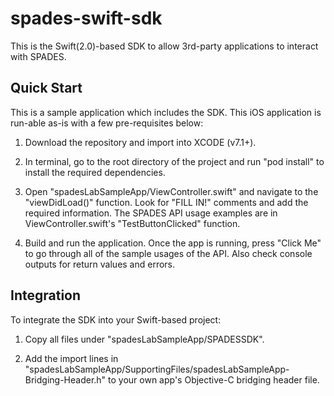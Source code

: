 # spades-swift-sdk
This is the Swift(2.0)-based SDK to allow 3rd-party applications to interact with SPADES.

Quick Start
-----------
This is a sample application which includes the SDK. This iOS application is run-able as-is with a few pre-requisites below:

1.  Download the repository and import into XCODE (v7.1+).

2.  In terminal, go to the root directory of the project and run "pod install" to install the required dependencies.

3.  Open "spadesLabSampleApp/ViewController.swift" and navigate to the "viewDidLoad()" function. Look for "FILL IN!" comments and add the required information. The SPADES API usage examples are in ViewController.swift's "TestButtonClicked" function.

4.  Build and run the application. Once the app is running, press "Click Me" to go through all of the sample usages of the API. Also check console outputs for return values and errors.

Integration
-----------
To integrate the SDK into your Swift-based project:

1. Copy all files under "spadesLabSampleApp/SPADESSDK".

2. Add the import lines in "spadesLabSampleApp/SupportingFiles/spadesLabSampleApp-Bridging-Header.h" to your own app's Objective-C bridging header file.
